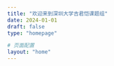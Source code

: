 ```yaml
---
title: "欢迎来到深圳大学吉君恺课题组"
date: 2024-01-01
draft: false
type: "homepage"

# 页面配置
layout: "home"
---
```





